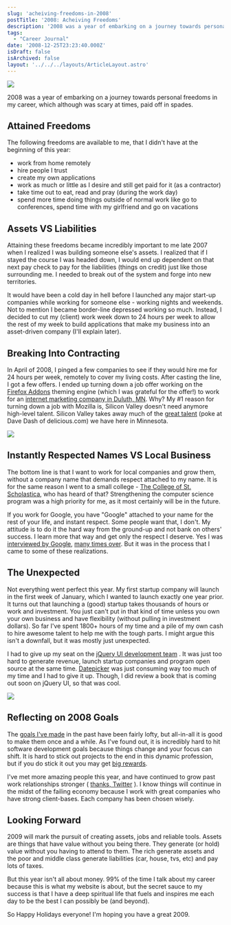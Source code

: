```yaml
---
slug: 'acheiving-freedoms-in-2008'
postTitle: '2008: Acheiving Freedoms'
description: '2008 was a year of embarking on a journey towards personal freedoms in my career, which although was scary at times, paid off in spades.'
tags:
  - "Career Journal"
date: '2008-12-25T23:23:40.000Z'
isDraft: false
isArchived: false
layout: '../../../layouts/ArticleLayout.astro'
---
```


![](/2008-12-25-acheiving-freedoms-in-2008/_sunset-freedom.jpg)

2008 was a year of embarking on a journey towards personal freedoms in my career, which although was scary at times, paid off in spades.

## Attained Freedoms

The following freedoms are available to me, that I didn't have at the beginning of this year:

- work from home remotely
- hire people I trust
- create my own applications
- work as much or little as I desire and still get paid for it (as a contractor)
- take time out to eat, read and pray (during the work day)
- spend more time doing things outside of normal work like go to conferences, spend time with my girlfriend and go on vacations

## Assets VS Liabilities

Attaining these freedoms became incredibly important to me late 2007 when I realized I was building someone else's assets. I realized that if I stayed the course I was headed down, I would end up dependent on that next pay check to pay for the liabilities (things on credit) just like those surrounding me. I needed to break out of the system and forge into new territories.

It would have been a cold day in hell before I launched any major start-up companies while working for someone else - working nights and weekends. Not to mention I became border-line depressed working so much. Instead, I decided to cut my (client) work week down to 24 hours per week to allow the rest of my week to build applications that make my business into an asset-driven company (I'll explain later).

## Breaking Into Contracting

In April of 2008, I pinged a few companies to see if they would hire me for 24 hours per week, remotely to cover my living costs. After casting the line, I got a few offers. I ended up turning down a job offer working on the [Firefox Addons](https://addons.mozilla.org) theming engine (which I was grateful for the offer!) to work for an [internet marketing company in Duluth, MN](http://aimclearblog.com/). Why? My #1 reason for turning down a job with Mozilla is, Silicon Valley doesn't need anymore high-level talent. Silicon Valley takes away much of the [great talent](http://davedash.com/2008/11/07/you-cant-go-home-again-a-year-in-the-bay-area/) (poke at Dave Dash of delicious.com) we have here in Minnesota.

![](/2008-12-25-acheiving-freedoms-in-2008/_minneapolis-skyline.jpg)

## Instantly Respected Names VS Local Business

The bottom line is that I want to work for local companies and grow them, without a company name that demands respect attached to my name. It is for the same reason I went to a small college - [The College of St. Scholastica](http://www.css.edu), who has heard of that? Strengthening the computer science program was a high priority for me, as it most certainly will be in the future.

If you work for Google, you have "Google" attached to your name for the rest of your life, and instant respect. Some people want that, I don't. My attitude is to do it the hard way from the ground-up and not bank on others' success. I learn more that way and get only the respect I deserve. Yes I was [interviewed by Google](/interviewed-by-google), [many times over](/interviewed-by-google-part-2). But it was in the process that I came to some of these realizations.

## The Unexpected

Not everything went perfect this year. My first startup company will launch in the first week of January, which I wanted to launch exactly one year prior. It turns out that launching a (good) startup takes thousands of hours or work and investment. You just can't put in that kind of time unless you own your own business and have flexibility (without pulling in investment dollars). So far I've spent 1800+ hours of my time and a pile of my own cash to hire awesome talent to help me with the tough parts. I might argue this isn't a downfall, but it was mostly just unexpected.

I had to give up my seat on the [jQuery UI development team](http://ui.jquery.com/) . It was just too hard to generate revenue, launch startup companies and program open source at the same time. [Datepicker](/jquery-ui-datepicker) was just consuming way too much of my time and I had to give it up. Though, I did review a book that is coming out soon on jQuery UI, so that was cool.

![](/2008-12-25-acheiving-freedoms-in-2008/_reflecting-sunset.jpg)

## Reflecting on 2008 Goals

The [goals I've made](career-goals-as-of-august-2007) in the past have been fairly lofty, but all-in-all it is good to make them once and a while. As I've found out, it is incredibly hard to hit software development goals because things change and your focus can shift. It is hard to stick out projects to the end in this dynamic profession, but if you do stick it out you may get [big rewards](2007-was-an-incredible-year).

I've met more amazing people this year, and have continued to grow past work relationships stronger ( [thanks, Twitter](http://twitter.com/1Marc) ). I know things will continue in the midst of the failing economy because I work with great companies who have strong client-bases. Each company has been chosen wisely.

## Looking Forward

2009 will mark the pursuit of creating assets, jobs and reliable tools. Assets are things that have value without you being there. They generate (or hold) value without you having to attend to them. The rich generate assets and the poor and middle class generate liabilities (car, house, tvs, etc) and pay lots of taxes.

But this year isn't all about money. 99% of the time I talk about my career because this is what my website is about, but the secret sauce to my success is that I have a deep spiritual life that fuels and inspires me each day to be the best I can possibly be (and beyond).

So Happy Holidays everyone! I'm hoping you have a great 2009.
